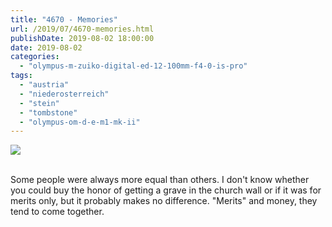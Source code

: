```yaml
---
title: "4670 - Memories"
url: /2019/07/4670-memories.html
publishDate: 2019-08-02 18:00:00
date: 2019-08-02
categories: 
  - "olympus-m-zuiko-digital-ed-12-100mm-f4-0-is-pro"
tags: 
  - "austria"
  - "niederosterreich"
  - "stein"
  - "tombstone"
  - "olympus-om-d-e-m1-mk-ii"
---
```

<div class="container">
<div class="center"><a target="_blank" href="https://d25zfm9zpd7gm5.cloudfront.net/1200x1200/2018/20180408_130340_lr.jpg"><img class="webfeedsFeaturedVisual" src="https://d25zfm9zpd7gm5.cloudfront.net/0600x0600/2018/20180408_130340_lr.jpg" /></a></div>
</div>
<br />

Some people were always more equal than others. I don't know whether
you could buy the honor of getting a grave in the church wall or if
it was for merits only, but it probably makes no difference.
"Merits" and money, they tend to come together.